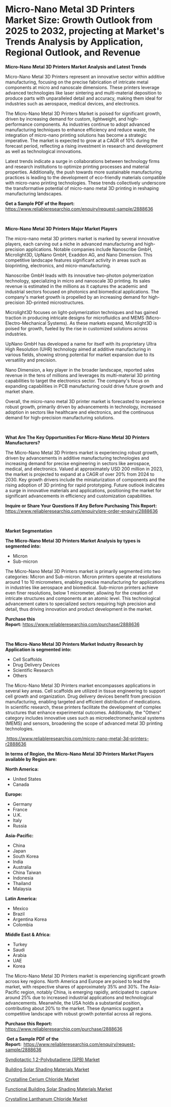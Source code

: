 <p><h1>Micro-Nano Metal 3D Printers Market Size: Growth Outlook from 2025 to 2032, projecting at Market's Trends Analysis by Application, Regional Outlook, and Revenue</h1></p><p><strong>Micro-Nano Metal 3D Printers Market Analysis and Latest Trends</strong></p>
<p><p>Micro-Nano Metal 3D Printers represent an innovative sector within additive manufacturing, focusing on the precise fabrication of intricate metal components at micro and nanoscale dimensions. These printers leverage advanced technologies like laser sintering and multi-material deposition to produce parts with unparalleled detail and accuracy, making them ideal for industries such as aerospace, medical devices, and electronics.</p><p>The Micro-Nano Metal 3D Printers Market is poised for significant growth, driven by increasing demand for custom, lightweight, and high-performance components. As industries continue to adopt advanced manufacturing techniques to enhance efficiency and reduce waste, the integration of micro-nano printing solutions has become a strategic imperative. The market is expected to grow at a CAGR of 10% during the forecast period, reflecting a rising investment in research and development as well as technological innovations.</p><p>Latest trends indicate a surge in collaborations between technology firms and research institutions to optimize printing processes and material properties. Additionally, the push towards more sustainable manufacturing practices is leading to the development of eco-friendly materials compatible with micro-nano printing technologies. These trends collectively underscore the transformative potential of micro-nano metal 3D printing in reshaping manufacturing landscapes.</p></p>
<p><strong>Get a Sample PDF of the Report:&nbsp;</strong> <a href="https://www.reliableresearchiq.com/enquiry/request-sample/2888636?utm_campaign=1087&utm_medium=2&utm_source=Github&utm_content=ia&utm_term=14032025&utm_id=micro-nano-metal-3d-printers">https://www.reliableresearchiq.com/enquiry/request-sample/2888636</a></p>
<p>&nbsp;</p>
<p><strong>Micro-Nano Metal 3D Printers Major Market Players</strong></p>
<p><p>The micro-nano metal 3D printers market is marked by several innovative players, each carving out a niche in advanced manufacturing and high-precision applications. Notable companies include Nanoscribe GmbH, Microlight3D, UpNano GmbH, Exaddon AG, and Nano Dimension. This competitive landscape features significant activity in areas such as bioprinting, electronics, and micro-manufacturing.</p><p>Nanoscribe GmbH leads with its innovative two-photon polymerization technology, specializing in micro and nanoscale 3D printing. Its sales revenue is estimated in the millions as it captures the academic and industrial sectors focused on photonics and biomedical applications. The company's market growth is propelled by an increasing demand for high-precision 3D-printed microstructures.</p><p>Microlight3D focuses on light-polymerization techniques and has gained traction in producing intricate designs for microfluidics and MEMS (Micro-Electro-Mechanical Systems). As these markets expand, Microlight3D is poised for growth, fueled by the rise in customized solutions across industries.</p><p>UpNano GmbH has developed a name for itself with its proprietary Ultra High Resolution (UHR) technology aimed at additive manufacturing in various fields, showing strong potential for market expansion due to its versatility and precision.</p><p>Nano Dimension, a key player in the broader landscape, reported sales revenue in the tens of millions and leverages its multi-material 3D printing capabilities to target the electronics sector. The company's focus on expanding capabilities in PCB manufacturing could drive future growth and market share.</p><p>Overall, the micro-nano metal 3D printer market is forecasted to experience robust growth, primarily driven by advancements in technology, increased adoption in sectors like healthcare and electronics, and the continuous demand for high-precision manufacturing solutions.</p></p>
<p>&nbsp;</p>
<p><strong>What Are The Key Opportunities For Micro-Nano Metal 3D Printers Manufacturers?</strong></p>
<p><p>The Micro-Nano Metal 3D Printers market is experiencing robust growth, driven by advancements in additive manufacturing technologies and increasing demand for precise engineering in sectors like aerospace, medical, and electronics. Valued at approximately USD 200 million in 2023, the market is projected to expand at a CAGR of over 20% from 2024 to 2030. Key growth drivers include the miniaturization of components and the rising adoption of 3D printing for rapid prototyping. Future outlook indicates a surge in innovative materials and applications, positioning the market for significant advancements in efficiency and customization capabilities.</p></p>
<p><strong>Inquire or Share Your Questions If Any Before Purchasing This Report:</strong> <a href="https://www.reliableresearchiq.com/enquiry/pre-order-enquiry/2888636?utm_campaign=1087&utm_medium=2&utm_source=Github&utm_content=ia&utm_term=14032025&utm_id=micro-nano-metal-3d-printers">https://www.reliableresearchiq.com/enquiry/pre-order-enquiry/2888636</a></p>
<p>&nbsp;</p>
<p><strong>Market Segmentation</strong></p>
<p><strong>The Micro-Nano Metal 3D Printers Market Analysis by types is segmented into:</strong></p>
<p><ul><li>Micron</li><li>Sub-micron</li></ul></p>
<p><p>The Micro-Nano Metal 3D Printers market is primarily segmented into two categories: Micron and Sub-micron. Micron printers operate at resolutions around 1 to 10 micrometers, enabling precise manufacturing for applications in industries like aerospace and biomedical. Sub-micron printers achieve even finer resolutions, below 1 micrometer, allowing for the creation of intricate structures and components at an atomic level. This technological advancement caters to specialized sectors requiring high precision and detail, thus driving innovation and product development in the market.</p></p>
<p><strong>Purchase this Report:&nbsp;</strong><a href="https://www.reliableresearchiq.com/purchase/2888636?utm_campaign=1087&utm_medium=2&utm_source=Github&utm_content=ia&utm_term=14032025&utm_id=micro-nano-metal-3d-printers">https://www.reliableresearchiq.com/purchase/2888636</a></p>
<p>&nbsp;</p>
<p><strong>The Micro-Nano Metal 3D Printers Market Industry Research by Application is segmented into:</strong></p>
<p><ul><li>Cell Scaffolds</li><li>Drug Delivery Devices</li><li>Scientific Research</li><li>Others</li></ul></p>
<p><p>The Micro-Nano Metal 3D Printers market encompasses applications in several key areas. Cell scaffolds are utilized in tissue engineering to support cell growth and organization. Drug delivery devices benefit from precision manufacturing, enabling targeted and efficient distribution of medications. In scientific research, these printers facilitate the development of complex structures that enhance experimental outcomes. Additionally, the "Others" category includes innovative uses such as microelectromechanical systems (MEMS) and sensors, broadening the scope of advanced metal 3D printing technologies.</p></p>
<p><a href="https://www.reliableresearchiq.com/micro-nano-metal-3d-printers-r2888636?utm_campaign=1087&utm_medium=2&utm_source=Github&utm_content=ia&utm_term=14032025&utm_id=micro-nano-metal-3d-printers">&nbsp;https://www.reliableresearchiq.com/micro-nano-metal-3d-printers-r2888636</a></p>
<p><strong>In terms of Region, the Micro-Nano Metal 3D Printers Market Players available by Region are:</strong></p>
<p>
    <p> <strong> North America: </strong>
        <ul>
            <li>United States</li>
            <li>Canada</li>
        </ul>
        </p> 
    <p> <strong> Europe: </strong>
        <ul>
            <li>Germany</li>
            <li>France</li>
            <li>U.K.</li>
            <li>Italy</li>
            <li>Russia</li>
        </ul>
        </p> 
    <p> <strong> Asia-Pacific: </strong>
        <ul>
            <li>China</li>
            <li>Japan</li>
            <li>South Korea</li>
            <li>India</li>
            <li>Australia</li>
            <li>China Taiwan</li>
            <li>Indonesia</li>
            <li>Thailand</li>
            <li>Malaysia</li>
        </ul>
        </p> 
    <p> <strong> Latin America: </strong>
        <ul>
            <li>Mexico</li>
            <li>Brazil</li>
            <li>Argentina Korea</li>
            <li>Colombia</li>
        </ul>
        </p> 
    <p> <strong> Middle East & Africa: </strong>
        <ul>
            <li>Turkey</li>
            <li>Saudi</li>
            <li>Arabia</li>
            <li>UAE</li>
            <li>Korea</li>
        </ul>
    </p>
    </p>
<p><p>The Micro-Nano Metal 3D Printers market is experiencing significant growth across key regions. North America and Europe are poised to lead the market, with respective shares of approximately 35% and 30%. The Asia-Pacific region, notably China, is emerging rapidly, anticipated to capture around 25% due to increased industrial applications and technological advancements. Meanwhile, the USA holds a substantial position, contributing about 20% to the market. These dynamics suggest a competitive landscape with robust growth potential across all regions.</p></p>
<p><strong>Purchase this Report: </strong><a href="https://www.reliableresearchiq.com/purchase/2888636?utm_campaign=1087&utm_medium=2&utm_source=Github&utm_content=ia&utm_term=14032025&utm_id=micro-nano-metal-3d-printers">https://www.reliableresearchiq.com/purchase/2888636</a></p>
<p>&nbsp;<strong>Get a Sample PDF of the Report:&nbsp;&nbsp;</strong><a href="https://www.reliableresearchiq.com/enquiry/request-sample/2888636?utm_campaign=1087&utm_medium=2&utm_source=Github&utm_content=ia&utm_term=14032025&utm_id=micro-nano-metal-3d-printers">https://www.reliableresearchiq.com/enquiry/request-sample/2888636</a></p>
<p><strong></strong></p>
<p><p><a href="https://github.com/ikokwuihepa/Market-Research-Report-List-1/blob/main/syndiotactic-12-polybutadiene-spb-market.md?utm_campaign=1087&utm_medium=2&utm_source=Github&utm_content=ia&utm_term=14032025&utm_id=micro-nano-metal-3d-printers">Syndiotactic 1,2-Polybutadiene (SPB) Market</a></p><p><a href="https://github.com/alekitanis/Market-Research-Report-List-1/blob/main/building-solar-shading-materials-market.md?utm_campaign=1087&utm_medium=2&utm_source=Github&utm_content=ia&utm_term=14032025&utm_id=micro-nano-metal-3d-printers">Building Solar Shading Materials Market</a></p><p><a href="https://github.com/vaeilabin/Market-Research-Report-List-1/blob/main/crystalline-cerium-chloride-market.md?utm_campaign=1087&utm_medium=2&utm_source=Github&utm_content=ia&utm_term=14032025&utm_id=micro-nano-metal-3d-printers">Crystalline Cerium Chloride Market</a></p><p><a href="https://github.com/kumadenthela/Market-Research-Report-List-1/blob/main/functional-building-solar-shading-materials-market.md?utm_campaign=1087&utm_medium=2&utm_source=Github&utm_content=ia&utm_term=14032025&utm_id=micro-nano-metal-3d-printers">Functional Building Solar Shading Materials Market</a></p><p><a href="https://github.com/bilkbitsch/Market-Research-Report-List-1/blob/main/crystalline-lanthanum-chloride-market.md?utm_campaign=1087&utm_medium=2&utm_source=Github&utm_content=ia&utm_term=14032025&utm_id=micro-nano-metal-3d-printers">Crystalline Lanthanum Chloride Market</a></p></p>